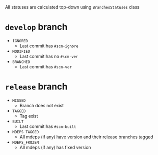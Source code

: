 All statuses are calculated top-down using `BranchesStatuses` class

# `develop` branch
- `IGNORED`
  - Last commit has `#scm-ignore`
- `MODIFIED`
  - Last commit has no `#scm-ver`
- `BRANCHED`
  - Last commit has `#scm-ver`
  
# `release` branch
- `MISSED`
  - Branch does not exist
- `TAGGED`
  - Tag exist
- `BUILT`
  - Last commit has `#scm-built`
- `MDEPS_TAGGED`
  - All mdeps (if any) have version and their release branches tagged 
- `MDEPS_FROZEN`
  - All mdeps (if any) has fixed version
